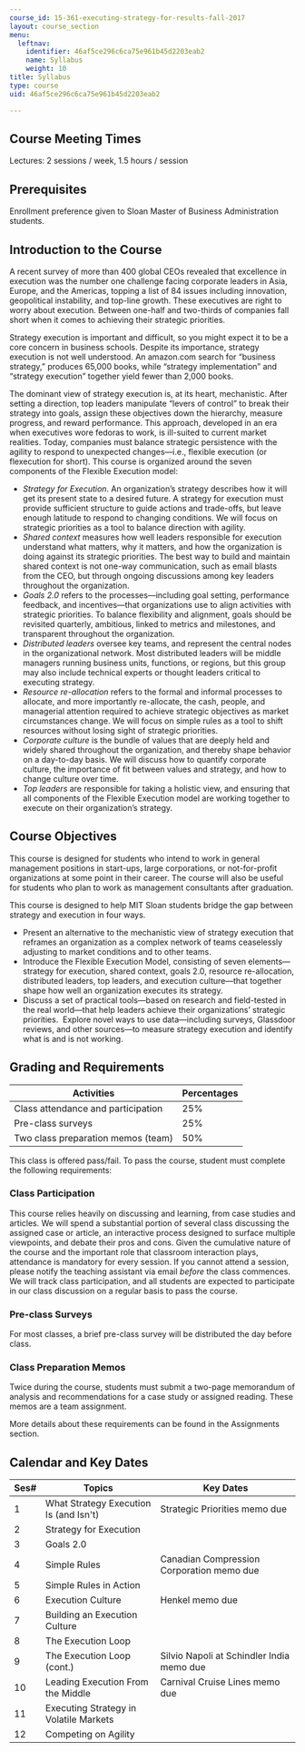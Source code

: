 ```yaml
---
course_id: 15-361-executing-strategy-for-results-fall-2017
layout: course_section
menu:
  leftnav:
    identifier: 46af5ce296c6ca75e961b45d2203eab2
    name: Syllabus
    weight: 10
title: Syllabus
type: course
uid: 46af5ce296c6ca75e961b45d2203eab2

---
```


Course Meeting Times
--------------------

Lectures: 2 sessions / week, 1.5 hours / session

Prerequisites
-------------

Enrollment preference given to Sloan Master of Business Administration students.

Introduction to the Course
--------------------------

A recent survey of more than 400 global CEOs revealed that excellence in execution was the number one challenge facing corporate leaders in Asia, Europe, and the Americas, topping a list of 84 issues including innovation, geopolitical instability, and top-line growth. These executives are right to worry about execution. Between one-half and two-thirds of companies fall short when it comes to achieving their strategic priorities.

Strategy execution is important and difficult, so you might expect it to be a core concern in business schools. Despite its importance, strategy execution is not well understood. An amazon.com search for “business strategy,” produces 65,000 books, while “strategy implementation” and “strategy execution” together yield fewer than 2,000 books.

The dominant view of strategy execution is, at its heart, mechanistic. After setting a direction, top leaders manipulate “levers of control” to break their strategy into goals, assign these objectives down the hierarchy, measure progress, and reward performance. This approach, developed in an era when executives wore fedoras to work, is ill-suited to current market realities. Today, companies must balance strategic persistence with the agility to respond to unexpected changes—i.e., flexible execution (or flexecution for short). This course is organized around the seven components of the Flexible Execution model:

*   _Strategy for Execution_. An organization’s strategy describes how it will get its present state to a desired future. A strategy for execution must provide sufficient structure to guide actions and trade-offs, but leave enough latitude to respond to changing conditions. We will focus on strategic priorities as a tool to balance direction with agility.
*   _Shared context_ measures how well leaders responsible for execution understand what matters, why it matters, and how the organization is doing against its strategic priorities. The best way to build and maintain shared context is not one-way communication, such as email blasts from the CEO, but through ongoing discussions among key leaders throughout the organization.
*   _Goals 2.0_ refers to the processes—including goal setting, performance feedback, and incentives—that organizations use to align activities with strategic priorities. To balance flexibility and alignment, goals should be revisited quarterly, ambitious, linked to metrics and milestones, and transparent throughout the organization.
*   _Distributed leaders_ oversee key teams, and represent the central nodes in the organizational network. Most distributed leaders will be middle managers running business units, functions, or regions, but this group may also include technical experts or thought leaders critical to executing strategy.
*   _Resource re-allocation_ refers to the formal and informal processes to allocate, and more importantly re-allocate, the cash, people, and managerial attention required to achieve strategic objectives as market circumstances change. We will focus on simple rules as a tool to shift resources without losing sight of strategic priorities.
*   _Corporate culture_ is the bundle of values that are deeply held and widely shared throughout the organization, and thereby shape behavior on a day-to-day basis. We will discuss how to quantify corporate culture, the importance of fit between values and strategy, and how to change culture over time.
*   _Top leaders_ are responsible for taking a holistic view, and ensuring that all components of the Flexible Execution model are working together to execute on their organization’s strategy.

Course Objectives
-----------------

This course is designed for students who intend to work in general management positions in start-ups, large corporations, or not-for-profit organizations at some point in their career. The course will also be useful for students who plan to work as management consultants after graduation.

This course is designed to help MIT Sloan students bridge the gap between strategy and execution in four ways.

*   Present an alternative to the mechanistic view of strategy execution that reframes an organization as a complex network of teams ceaselessly adjusting to market conditions and to other teams.
*   Introduce the Flexible Execution Model, consisting of seven elements—strategy for execution, shared context, goals 2.0, resource re-allocation, distributed leaders, top leaders, and execution culture—that together shape how well an organization executes its strategy.
*   Discuss a set of practical tools—based on research and field-tested in the real world—that help leaders achieve their organizations’ strategic priorities.  Explore novel ways to use data—including surveys, Glassdoor reviews, and other sources—to measure strategy execution and identify what is and is not working.

Grading and Requirements
------------------------

| Activities | Percentages |
| --- | --- |
| Class attendance and participation | 25% |
| Pre-class surveys | 25% |
| Two class preparation memos (team) | 50% 

This class is offered pass/fail. To pass the course, student must complete the following requirements:

### Class Participation

This course relies heavily on discussing and learning, from case studies and articles. We will spend a substantial portion of several class discussing the assigned case or article, an interactive process designed to surface multiple viewpoints, and debate their pros and cons. Given the cumulative nature of the course and the important role that classroom interaction plays, attendance is mandatory for every session. If you cannot attend a session, please notify the teaching assistant via email _before_ the class commences. We will track class participation, and all students are expected to participate in our class discussion on a regular basis to pass the course.

### Pre-class Surveys

For most classes, a brief pre-class survey will be distributed the day before class.

### Class Preparation Memos

Twice during the course, students must submit a two-page memorandum of analysis and recommendations for a case study or assigned reading. These memos are a team assignment.

More details about these requirements can be found in the Assignments section.

Calendar and Key Dates
----------------------

| Ses# | Topics | Key Dates |
| --- | --- | --- |
| 1 | What Strategy Execution Is (and Isn't) | Strategic Priorities memo due |
| 2 | Strategy for Execution | &nbsp; |
| 3 | Goals 2.0 | &nbsp; |
| 4 | Simple Rules | Canadian Compression Corporation memo due |
| 5 | Simple Rules in Action | &nbsp; |
| 6 | Execution Culture | Henkel memo due |
| 7 | Building an Execution Culture | &nbsp; |
| 8 | The Execution Loop | &nbsp; |
| 9 | The Execution Loop (cont.) | Silvio Napoli at Schindler India memo due |
| 10 | Leading Execution From the Middle | Carnival Cruise Lines memo due |
| 11 | Executing Strategy in Volatile Markets | &nbsp; |
| 12 | Competing on Agility |